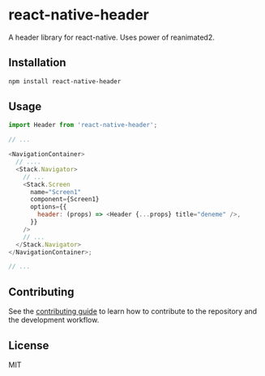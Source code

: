 # react-native-header

A header library for react-native. Uses power of reanimated2.

## Installation

```sh
npm install react-native-header
```

## Usage

```js
import Header from 'react-native-header';

// ...

<NavigationContainer>
  // ....
  <Stack.Navigator>
    // ...
    <Stack.Screen
      name="Screen1"
      component={Screen1}
      options={{
        header: (props) => <Header {...props} title="deneme" />,
      }}
    />
    // ...
  </Stack.Navigator>
</NavigationContainer>;

// ...
```

## Contributing

See the [contributing guide](CONTRIBUTING.md) to learn how to contribute to the repository and the development workflow.

## License

MIT
